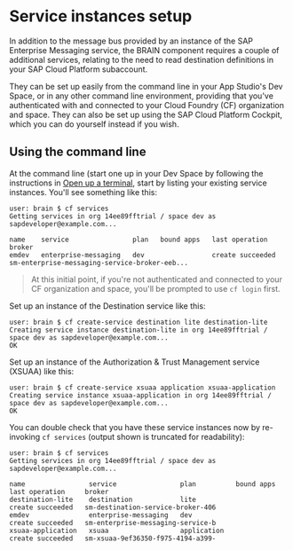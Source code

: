 # Service instances setup

In addition to the message bus provided by an instance of the SAP Enterprise Messaging service, the BRAIN component requires a couple of additional services, relating to the need to read destination definitions in your SAP Cloud Platform subaccount.

They can be set up easily from the command line in your App Studio's Dev Space, or in any other command line environment, providing that you've authenticated with and connected to your Cloud Foundry (CF) organization and space. They can also be set up using the SAP Cloud Platform Cockpit, which you can do yourself instead if you wish.

## Using the command line

At the command line (start one up in your Dev Space by following the instructions in [Open up a terminal](../../usingappstudio#open-up-a-terminal), start by listing your existing service instances. You'll see something like this:

```
user: brain $ cf services
Getting services in org 14ee89fftrial / space dev as sapdeveloper@example.com...

name    service                plan   bound apps   last operation     broker                                                     
emdev   enterprise-messaging   dev                 create succeeded   sm-enterprise-messaging-service-broker-eeb...
```

> At this initial point, if you're not authenticated and connected to your CF organization and space, you'll be prompted to use `cf login` first.

Set up an instance of the Destination service like this:

```
user: brain $ cf create-service destination lite destination-lite
Creating service instance destination-lite in org 14ee89fftrial / space dev as sapdeveloper@example.com...
OK
```


Set up an instance of the Authorization & Trust Management service (XSUAA) like this:

```
user: brain $ cf create-service xsuaa application xsuaa-application
Creating service instance xsuaa-application in org 14ee89fftrial / space dev as sapdeveloper@example.com...
OK
```

You can double check that you have these service instances now by re-invoking `cf services` (output shown is truncated for readability):

```
user: brain $ cf services
Getting services in org 14ee89fftrial / space dev as sapdeveloper@example.com...

name                service                plan          bound apps   last operation     broker                           
destination-lite    destination            lite                       create succeeded   sm-destination-service-broker-406
emdev               enterprise-messaging   dev                        create succeeded   sm-enterprise-messaging-service-b
xsuaa-application   xsuaa                  application                create succeeded   sm-xsuaa-9ef36350-f975-4194-a399-
```



